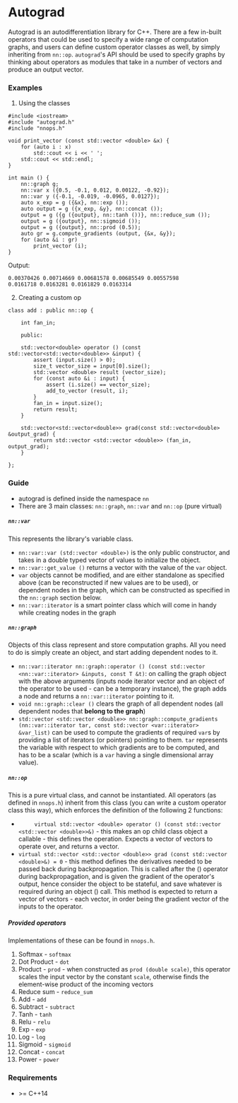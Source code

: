 # Autograd

Autograd is an autodifferentiation library for C++. There are a few in-built operators that could be used to specify a wide range of computation graphs, and users can define custom operator classes as well, by simply inheriting from ```nn::op```.
```autograd```'s API should be used to specify graphs by thinking about operators as modules that take in a number of vectors and produce an output vector.

### Examples
1. Using the classes
```
#include <iostream>
#include "autograd.h"
#include "nnops.h"

void print_vector (const std::vector <double> &x) {
	for (auto i : x)
		std::cout << i << ' ';
	std::cout << std::endl;
}

int main () {
	nn::graph g;
	nn::var x ({0.5, -0.1, 0.012, 0.00122, -0.92});
	nn::var y ({-0.1, -0.019, -0.0965, 0.0127});
	auto x_exp = g ({&x}, nn::exp ());
	auto output = g ({x_exp, &y}, nn::concat ());
	output = g ({g ({output}, nn::tanh ())}, nn::reduce_sum ());
	output = g ({output}, nn::sigmoid ());
	output = g ({output}, nn::prod (0.5));
	auto gr = g.compute_gradients (output, {&x, &y});
	for (auto &i : gr)
		print_vector (i);
}
```

Output:
```
0.00370426 0.00714669 0.00681578 0.00685549 0.00557598 
0.0161718 0.0163281 0.0161829 0.0163314
```

2. Creating a custom op
```
class add : public nn::op {

	int fan_in;
	
	public:

	std::vector<double> operator () (const std::vector<std::vector<double>> &input) {
		assert (input.size() > 0);
		size_t vector_size = input[0].size();
		std::vector <double> result (vector_size);
		for (const auto &i : input) {
			assert (i.size() == vector_size);
			add_to_vector (result, i);
		}
		fan_in = input.size();
		return result;
	}

	std::vector<std::vector<double>> grad(const std::vector<double> &output_grad) {
		return std::vector <std::vector <double>> (fan_in, output_grad);
	}

};
```
### Guide

  - autograd is defined inside the namespace ```nn```
  - There are 3 main classes: ```nn::graph```, ```nn::var``` and ```nn::op``` (pure virtual)

##### ```nn::var```
This represents the library's variable class.
  - ```nn::var::var (std::vector <double>)``` is the only public constructor, and takes in a double typed vector of values to initialize the object.
  - ```nn::var::get_value ()``` returns a vector with the value of the ```var``` object.
  - ```var``` objects cannot be modified, and are either standalone as specified above (can be reconstructed if new values are to be used), or dependent nodes in the graph, which can be constructed as specified in the ```nn::graph``` section below.
  - ```nn::var::iterator``` is a smart pointer class which will come in handy while creating nodes in the graph

##### ```nn::graph```
Objects of this class represent and store computation graphs. All you need to do is simply create an object, and start adding dependent nodes to it.
  - ```nn::var::iterator nn::graph::operator () (const std::vector <nn::var::iterator> &inputs, const T &t)```: on calling the graph object with the above arguments (inputs node iterator vector and an object of the operator to be used - can be a temporary instance), the graph adds a node and returns a ```nn::var::iterator``` pointing to it.
  - ```void nn::graph::clear ()``` clears the graph of all dependent nodes (all dependent nodes that **belong to the graph**)
  - ```std::vector <std::vector <double>> nn::graph::compute_gradients (nn::var::iterator tar, const std::vector <var::iterator> &var_list)``` can be used to compute the gradients of required ```var```s by providing a list of iterators (or pointers) pointing to them. ```tar``` represents the variable with respect to which gradients are to be computed, and has to be a scalar (which is a ```var``` having a single dimensional array value). 

##### ```nn::op```
This is a pure virtual class, and cannot be instantiated. All operators (as defined in ```nnops.h```) inherit from this class (you can write a custom operator class this way), which enforces the definition of the following 2 functions:
  - ```		virtual std::vector <double> operator () (const std::vector <std::vector <double>>&)``` - this makes an op child class object a callable - this defines the operation. Expects a vector of vectors to operate over, and returns a vector.
  - ```virtual std::vector <std::vector <double>> grad (const std::vector <double>&) = 0``` - this method defines the derivatives needed to be passed back during backpropagation. This is called after the () operator during backpropagation, and is given the gradient of the operator's output, hence consider the object to be stateful, and save whatever is required during an object () call. This method is expected to return a vector of vectors - each vector, in order being the gradient vector of the inputs to the operator. 

##### Provided operators
Implementations of these can be found in ```nnops.h```. 
1) Softmax - ```softmax```
2) Dot Product - ```dot```
3) Product - ```prod``` - when constructed as ```prod (double scale)```, this operator scales the input vector by the constant ```scale```, otherwise finds the element-wise product of the incoming vectors
4) Reduce sum - ```reduce_sum```
5) Add - ```add```
6) Subtract - ```subtract```
7) Tanh - ```tanh```
8) Relu - ```relu```
9) Exp - ```exp```
10) Log - ```log```
11) Sigmoid - ```sigmoid```
12) Concat - ```concat```
13) Power - ```power```
### Requirements

  - \>= C++14

